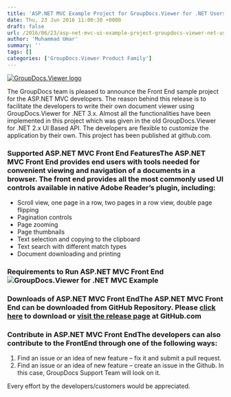 ```yaml
---
title: 'ASP.NET MVC Example Project for GroupDocs.Viewer for .NET Users'
date: Thu, 23 Jun 2016 11:00:30 +0000
draft: false
url: /2016/06/23/asp-net-mvc-ui-example-project-groupdocs-viewer-net-users/
author: 'Muhammad Umar'
summary: ''
tags: []
categories: ['GroupDocs.Viewer Product Family']
---
```


[![GroupDocs.Viewer logo](https://blog.groupdocs.com/wp-content/uploads/sites/4/2014/04/GD_VWR_NETIcon_114.png?itok=MpNabR9F)](http://groupdocs.com/dot-net/document-viewer-library)

The GroupDocs team is pleased to announce the Front End sample project for the ASP.NET MVC developers. The reason behind this release is to facilitate the developers to write their own document viewer using GroupDocs.Viewer for .NET 3.x. Almost all the functionalities have been implemented in this project which was given in the old GroupDocs.Viewer for .NET 2.x UI Based API. The developers are flexible to customize the application by their own. This project has been published at github.com.

### Supported ASP.NET MVC Front End FeaturesThe ASP.NET MVC Front End provides end users with tools needed for convenient viewing and navigation of a documents in a browser. The front end provides all the most commonly used UI controls available in native Adobe Reader’s plugin, including:

*   Scroll view, one page in a row, two pages in a row view, double page flipping
*   Pagination controls
*   Page zooming
*   Page thumbnails
*   Text selection and copying to the clipboard
*   Text search with different match types
*   Document downloading and printing

### Requirements to Run ASP.NET MVC Front End![GroupDocs.Viewer for .NET MVC Example](https://blog.groupdocs.com/wp-content/uploads/sites/4/2016/06/requirement.png)

### Downloads of ASP.NET MVC Front EndThe ASP.NET MVC Front End can be downloaded from GitHub Repository. Please [click here](https://github.com/groupdocs-viewer/) to download or [visit the release page](https://github.com/groupdocs-viewer/) at GitHub.com

### Contribute in ASP.NET MVC Front EndThe developers can also contribute to the FrontEnd through one of the following ways:

1.  Find an issue or an idea of new feature – fix it and submit a pull request.
2.  Find an issue or an idea of new feature – create an issue in the Github. In this case, GroupDocs Support Team will look on it.

Every effort by the developers/customers would be appreciated.




